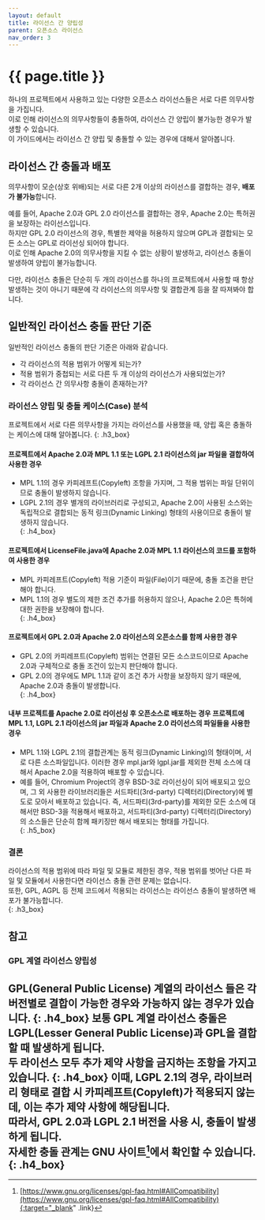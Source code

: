 ```yaml
---
layout: default
title: 라이선스 간 양립성
parent: 오픈소스 라이선스
nav_order: 3
---
```

# {{ page.title }}

<div class="summary">
하나의 프로젝트에서 사용하고 있는 다양한 오픈소스 라이선스들은 서로 다른 의무사항을 가집니다.<br>
이로 인해 라이선스의 의무사항들이 충돌하여, 라이선스 간 양립이 불가능한 경우가 발생할 수 있습니다.<br>
이 가이드에서는 라이선스 간 양립 및 충돌할 수 있는 경우에 대해서 알아봅니다.  
</div>

## 라이선스 간 충돌과 배포
의무사항이 모순(상호 위배)되는 서로 다른 2개 이상의 라이선스를 결합하는 경우, **배포가 불가능**합니다.<br>

예를 들어, Apache 2.0과 GPL 2.0 라이선스를 결합하는 경우, Apache 2.0는 특허권을 보장하는 라이선스입니다. <br>
하지만 GPL 2.0 라이선스의 경우, 특별한 제약을 허용하지 않으며 GPL과 결합되는 모든 소스는 GPL로 라이선싱 되어야 합니다.<br>
이로 인해 Apache 2.0의 의무사항을 지킬 수 없는 상황이 발생하고, 라이선스 충돌이 발생하여 양립이 불가능합니다.<br>

다만, 라이선스 충돌은 단순히 두 개의 라이선스를 하나의 프로젝트에서 사용할 때 항상 발생하는 것이 아니기 때문에 각 라이선스의 의무사항 및 결합관계 등을 잘 따져봐야 합니다.  <br>


## 일반적인 라이선스 충돌 판단 기준

일반적인 라이선스 충돌의 판단 기준은 아래와 같습니다.

- 각 라이선스의 적용 범위가 어떻게 되는가?
- 적용 범위가 중첩되는 서로 다른 두 개 이상의 라이선스가 사용되었는가?
- 각 라이선스 간 의무사항 충돌이 존재하는가?

### 라이선스 양립 및 충돌 케이스(Case) 분석
프로젝트에서 서로 다른 의무사항을 가지는 라이선스를 사용했을 때, 양립 혹은 충돌하는 케이스에 대해 알아봅니다.
{: .h3_box}

#### 프로젝트에서 Apache 2.0과 MPL 1.1 또는 LGPL 2.1 라이선스의 jar 파일을 결합하여 사용한 경우
- MPL 1.1의 경우 카피레프트(Copyleft) 조항을 가지며, 그 적용 범위는 파일 단위이므로 충돌이 발생하지 않습니다.<br>
- LGPL 2.1의 경우 별개의 라이브러리로 구성되고, Apache 2.0이 사용된 소스와는 독립적으로 결합되는 동적 링크(Dynamic Linking) 형태의 사용이므로 충돌이 발생하지 않습니다. <br>
{: .h4_box}

#### 프로젝트에서 LicenseFile.java에 Apache 2.0과 MPL 1.1 라이선스의 코드를 포함하여 사용한 경우
- MPL 카피레프트(Copyleft) 적용 기준이 파일(File)이기 때문에, 충돌 조건을 판단해야 합니다. <br>
- MPL 1.1의 경우 별도의 제한 조건 추가를 허용하지 않으나, Apache 2.0은 특허에 대한 권한을 보장해야 합니다.  <br>
{: .h4_box}

#### 프로젝트에서 GPL 2.0과 Apache 2.0 라이선스의 오픈소스를 함께 사용한 경우
- GPL 2.0의 카피레프트(Copyleft) 범위는 연결된 모든 소스코드이므로 Apache 2.0과 구체적으로 충돌 조건이 있는지 판단해야 합니다.  <br>
- GPL 2.0의 경우에도 MPL 1.1과 같이 조건 추가 사항을 보장하지 않기 때문에, Apache 2.0과 충돌이 발생합니다. <br>
{: .h4_box}

#### 내부 프로젝트를 Apache 2.0로 라이선싱 후 오픈소스로 배포하는 경우 프로젝트에 MPL 1.1, LGPL 2.1 라이선스의 jar 파일과 Apache 2.0 라이선스의 파일들을 사용한 경우
- MPL 1.1와 LGPL 2.1의 결합관계는 동적 링크(Dynamic Linking)의 형태이며, 서로 다른 소스파일입니다. 이러한 경우 mpl.jar와 lgpl.jar를 제외한 전체 소스에 대해서 Apache 2.0을 적용하여 배포할 수 있습니다. 
- 예를 들어, Chromium Project의 경우 BSD-3로 라이선싱이 되어 배포되고 있으며, 그 외 사용한 라이브러리들은 서드파티(3rd-party) 디렉터리(Directory)에 별도로 모아서 배포하고 있습니다. 즉, 서드파티(3rd-party)를 제외한 모든 소스에 대해서만 BSD-3을 적용해서 배포하고, 서드파티(3rd-party) 디렉터리(Directory)의 소스들은 단순히 함께 패키징만 해서 배포되는 형태를 가집니다. <br>
{: .h5_box}

### 결론
라이선스의 적용 범위에 따라 파일 및 모듈로 제한된 경우, 적용 범위를 벗어난 다른 파일 및 모듈에서 사용한다면 라이선스 충돌 관련 문제는 없습니다.  
또한, GPL, AGPL 등 전체 코드에서 적용되는 라이선스는 라이선스 충돌이 발생하면 배포가 불가능합니다. <br>
{: .h3_box}

## 참고

### GPL 계열 라이선스 양립성

GPL(General Public License) 계열의 라이선스 들은 각 버전별로 결합이 가능한 경우와 가능하지 않는 경우가 있습니다.
{: .h4_box}
보통 GPL 계열 라이선스 충돌은 LGPL(Lesser General Public License)과 GPL을 결합할 때 발생하게 됩니다. <br>
두 라이선스 모두 추가 제약 사항을 금지하는 조항을 가지고 있습니다.
{: .h4_box}
이때, LGPL 2.1의 경우, 라이브러리 형태로 결합 시 카피레프트(Copyleft)가 적용되지 않는데, 이는 추가 제약 사항에 해당됩니다. <br>
따라서, GPL 2.0과 LGPL 2.1 버전을 사용 시, 충돌이 발생하게 됩니다. <br>
자세한 충돌 관계는 GNU 사이트[^gnu_compatibility]에서 확인할 수 있습니다.
{: .h4_box}
----
[^gnu_compatibility]: [https://www.gnu.org/licenses/gpl-faq.html#AllCompatibility](https://www.gnu.org/licenses/gpl-faq.html#AllCompatibility){:target="_blank" .link}

         
